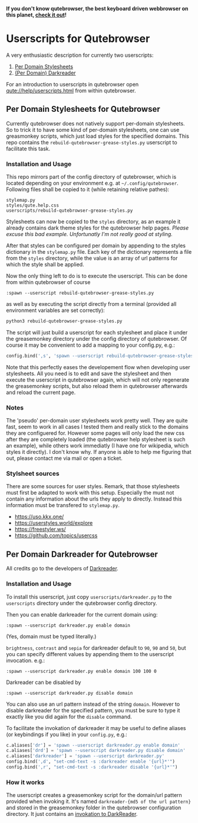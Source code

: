 **If you don't know qutebrowser, the best keyboard driven webbrowser on this
planet, [check it out](https://www.qutebrowser.org/)!**

# Userscripts for Qutebrowser

A very enthusiastic description for currently two userscripts:

1. [Per Domain Stylesheets](#per-domain-stylesheets-for-qutebrowser)
2. [(Per Domain) Darkreader](#per-domain-darkreader-for-qutebrowser)

For an introduction to userscripts in qutebrowser open
[qute://help/userscripts.html](qute://help/userscripts.html) from within
qutebrowser.

## Per Domain Stylesheets for Qutebrowser

Currently qutebrowser does not natively support per-domain stylesheets. So to
trick it to have some kind of per-domain stylesheets, one can use greasmonkey
scripts, which just load styles for the specified domains. This repo contains
the `rebuild-qutebrowser-grease-styles.py` userscript to facilitate this task.

### Installation and Usage

This repo mirrors part of the config directory of qutebrowser, which is located
depending on your environment e.g. at `~/.config/qutebrowser`. Following files
shall be copied to it (while retaining relative pathes):
```
stylemap.py
styles/qute.help.css
userscripts/rebuild-qutebrowser-grease-styles.py
```
Stylesheets can now be copied to the `styles` directory, as an example it
already contains dark theme styles for the qutebrowser help pages. *Please
excuse this bad example. Unfortunatly I'm not really good at styling.*

After that styles can be configured per domain by appending to the styles
dictionary in the `stylemap.py` file. Each key of the dictionary represents a
file from the `styles` directory, while the value is an array of url patterns
for which the style shall be applied.

Now the only thing left to do is to execute the userscript. This can be done
from within qutebrowser of course
```
:spawn --userscript rebuild-qutebrowser-grease-styles.py
```
as well as by executing the script directly from a terminal (provided all
environment variables are set correctly):
```sh
python3 rebuild-qutebrowser-grease-styles.py
```
The script will just build a userscript for each stylesheet and place it under
the greasemonkey directory under the config directory of qutebrowser.
Of course it may be convenient to add a mapping to your config.py, e.g.:
```python
config.bind(',s', 'spawn --userscript rebuild-qutebrowser-grease-styles.py', mode='normal')
```
Note that this perfectly eases the developement flow when developing user
stylesheets. All you need is to edit and save the stylesheet and then execute
the userscript in qutebrowser again, which will not only regenerate the
greasemonkey scripts, but also reload them in qutebrowser afterwards and reload
the current page.

### Notes

The 'pseudo' per-domain user stylesheets work pretty well. They are quite fast,
seem to work in all cases I tested them and really stick to the domains they are
configuered for. However some pages will only load the new css after they are
completely loaded (the qutebrowser help stylesheet is such an example), while
others work immediatly (I have one for wikipedia, which styles it directly). I
don't know why. If anyone is able to help me figuring that out, please contact
me via mail or open a ticket.

### Stylsheet sources

There are some sources for user styles. Remark, that those stylesheets must
first be adapted to work with this setup. Especially the must not contain any
information about the urls they apply to directly. Instead this information
must be transfered to `stylemap.py`.

  - https://uso.kkx.one/
  - https://userstyles.world/explore
  - https://freestyler.ws/
  - https://github.com/topics/usercss

## Per Domain Darkreader for Qutebrowser

All credits go to the developers of
[Darkreader](https://github.com/darkreader/darkreader).

### Installation and Usage

To install this userscript, just copy `userscripts/darkreader.py` to the
`userscripts` directory under the qutebrowser config directory.

Then you can enable darkreader for the current domain using:

```
:spawn --userscript darkreader.py enable domain
```

(Yes, domain must be typed literally.)

`brightness`, `contrast` and `sepia` for darkreader default to `90`, `90` and
`50`, but you can specify different values by appending them to the userscript
invocation. e.g.:

```
:spawn --userscript darkreader.py enable domain 100 100 0
```

Darkreader can be disabled by

```
:spawn --userscript darkreader.py disable domain
```

You can also use an url pattern instead of the string `domain`. However to
disable darkreader for the specified pattern, you must be sure to type it
exactly like you did again for the `disable` command.

To facilitate the invokation of darkreader it may be useful to define aliases (or
keybindings if you like) in your `config.py`, e.g.:

```python
c.aliases['dr'] = 'spawn --userscript darkreader.py enable domain'
c.aliases['drd'] = 'spawn --userscript darkreader.py disable domain'
c.aliases['darkreader'] = 'spawn --userscript darkreader.py'
config.bind(',d', "set-cmd-text -s :darkreader enable '{url}*'")
config.bind(',r', "set-cmd-text -s :darkreader disable '{url}*'")
```

### How it works

The userscript creates a greasemonkey script for the domain/url pattern
provided when invoking it. It's named `darkreader-{md5 of the url pattern}` and
stored in the greasemonkey folder in the qutebrowser configuration directory.
It just contains an [invokation to DarkReader](https://github.com/darkreader/darkreader#using-dark-reader-for-a-website).
